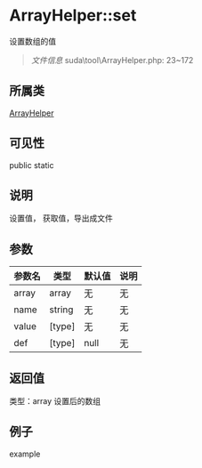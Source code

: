 # ArrayHelper::set
设置数组的值
> *文件信息* suda\tool\ArrayHelper.php: 23~172
## 所属类 

[ArrayHelper](../ArrayHelper.md)

## 可见性

  public  static
## 说明


设置值， 获取值，导出成文件

## 参数

 
| 参数名 | 类型 | 默认值 | 说明 |
|--------|-----|-------|-------|
 | array |  array | 无 | 无 |
 | name |  string | 无 | 无 |
 | value |  [type] | 无 | 无 |
 | def |  [type] | null | 无 |
## 返回值
 
类型：array
 设置后的数组
## 例子

example